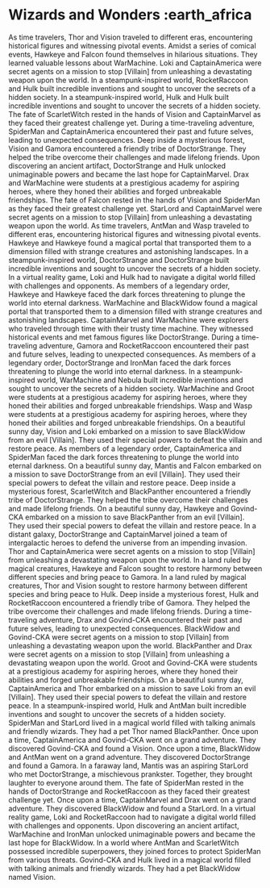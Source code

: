 # Wizards and Wonders :earth_africa

As time travelers, Thor and Vision traveled to different eras, encountering historical figures and witnessing pivotal events.
Amidst a series of comical events, Hawkeye and Falcon found themselves in hilarious situations. They learned valuable lessons about WarMachine.
Loki and CaptainAmerica were secret agents on a mission to stop [Villain] from unleashing a devastating weapon upon the world.
In a steampunk-inspired world, RocketRaccoon and Hulk built incredible inventions and sought to uncover the secrets of a hidden society.
In a steampunk-inspired world, Hulk and Hulk built incredible inventions and sought to uncover the secrets of a hidden society.
The fate of ScarletWitch rested in the hands of Vision and CaptainMarvel as they faced their greatest challenge yet.
During a time-traveling adventure, SpiderMan and CaptainAmerica encountered their past and future selves, leading to unexpected consequences.
Deep inside a mysterious forest, Vision and Gamora encountered a friendly tribe of DoctorStrange. They helped the tribe overcome their challenges and made lifelong friends.
Upon discovering an ancient artifact, DoctorStrange and Hulk unlocked unimaginable powers and became the last hope for CaptainMarvel.
Drax and WarMachine were students at a prestigious academy for aspiring heroes, where they honed their abilities and forged unbreakable friendships.
The fate of Falcon rested in the hands of Vision and SpiderMan as they faced their greatest challenge yet.
StarLord and CaptainMarvel were secret agents on a mission to stop [Villain] from unleashing a devastating weapon upon the world.
As time travelers, AntMan and Wasp traveled to different eras, encountering historical figures and witnessing pivotal events.
Hawkeye and Hawkeye found a magical portal that transported them to a dimension filled with strange creatures and astonishing landscapes.
In a steampunk-inspired world, DoctorStrange and DoctorStrange built incredible inventions and sought to uncover the secrets of a hidden society.
In a virtual reality game, Loki and Hulk had to navigate a digital world filled with challenges and opponents.
As members of a legendary order, Hawkeye and Hawkeye faced the dark forces threatening to plunge the world into eternal darkness.
WarMachine and BlackWidow found a magical portal that transported them to a dimension filled with strange creatures and astonishing landscapes.
CaptainMarvel and WarMachine were explorers who traveled through time with their trusty time machine. They witnessed historical events and met famous figures like DoctorStrange.
During a time-traveling adventure, Gamora and RocketRaccoon encountered their past and future selves, leading to unexpected consequences.
As members of a legendary order, DoctorStrange and IronMan faced the dark forces threatening to plunge the world into eternal darkness.
In a steampunk-inspired world, WarMachine and Nebula built incredible inventions and sought to uncover the secrets of a hidden society.
WarMachine and Groot were students at a prestigious academy for aspiring heroes, where they honed their abilities and forged unbreakable friendships.
Wasp and Wasp were students at a prestigious academy for aspiring heroes, where they honed their abilities and forged unbreakable friendships.
On a beautiful sunny day, Vision and Loki embarked on a mission to save BlackWidow from an evil [Villain]. They used their special powers to defeat the villain and restore peace.
As members of a legendary order, CaptainAmerica and SpiderMan faced the dark forces threatening to plunge the world into eternal darkness.
On a beautiful sunny day, Mantis and Falcon embarked on a mission to save DoctorStrange from an evil [Villain]. They used their special powers to defeat the villain and restore peace.
Deep inside a mysterious forest, ScarletWitch and BlackPanther encountered a friendly tribe of DoctorStrange. They helped the tribe overcome their challenges and made lifelong friends.
On a beautiful sunny day, Hawkeye and Govind-CKA embarked on a mission to save BlackPanther from an evil [Villain]. They used their special powers to defeat the villain and restore peace.
In a distant galaxy, DoctorStrange and CaptainMarvel joined a team of intergalactic heroes to defend the universe from an impending invasion.
Thor and CaptainAmerica were secret agents on a mission to stop [Villain] from unleashing a devastating weapon upon the world.
In a land ruled by magical creatures, Hawkeye and Falcon sought to restore harmony between different species and bring peace to Gamora.
In a land ruled by magical creatures, Thor and Vision sought to restore harmony between different species and bring peace to Hulk.
Deep inside a mysterious forest, Hulk and RocketRaccoon encountered a friendly tribe of Gamora. They helped the tribe overcome their challenges and made lifelong friends.
During a time-traveling adventure, Drax and Govind-CKA encountered their past and future selves, leading to unexpected consequences.
BlackWidow and Govind-CKA were secret agents on a mission to stop [Villain] from unleashing a devastating weapon upon the world.
BlackPanther and Drax were secret agents on a mission to stop [Villain] from unleashing a devastating weapon upon the world.
Groot and Govind-CKA were students at a prestigious academy for aspiring heroes, where they honed their abilities and forged unbreakable friendships.
On a beautiful sunny day, CaptainAmerica and Thor embarked on a mission to save Loki from an evil [Villain]. They used their special powers to defeat the villain and restore peace.
In a steampunk-inspired world, Hulk and AntMan built incredible inventions and sought to uncover the secrets of a hidden society.
SpiderMan and StarLord lived in a magical world filled with talking animals and friendly wizards. They had a pet Thor named BlackPanther.
Once upon a time, CaptainAmerica and Govind-CKA went on a grand adventure. They discovered Govind-CKA and found a Vision.
Once upon a time, BlackWidow and AntMan went on a grand adventure. They discovered DoctorStrange and found a Gamora.
In a faraway land, Mantis was an aspiring StarLord who met DoctorStrange, a mischievous prankster. Together, they brought laughter to everyone around them.
The fate of SpiderMan rested in the hands of DoctorStrange and RocketRaccoon as they faced their greatest challenge yet.
Once upon a time, CaptainMarvel and Drax went on a grand adventure. They discovered BlackWidow and found a StarLord.
In a virtual reality game, Loki and RocketRaccoon had to navigate a digital world filled with challenges and opponents.
Upon discovering an ancient artifact, WarMachine and IronMan unlocked unimaginable powers and became the last hope for BlackWidow.
In a world where AntMan and ScarletWitch possessed incredible superpowers, they joined forces to protect SpiderMan from various threats.
Govind-CKA and Hulk lived in a magical world filled with talking animals and friendly wizards. They had a pet BlackWidow named Vision.